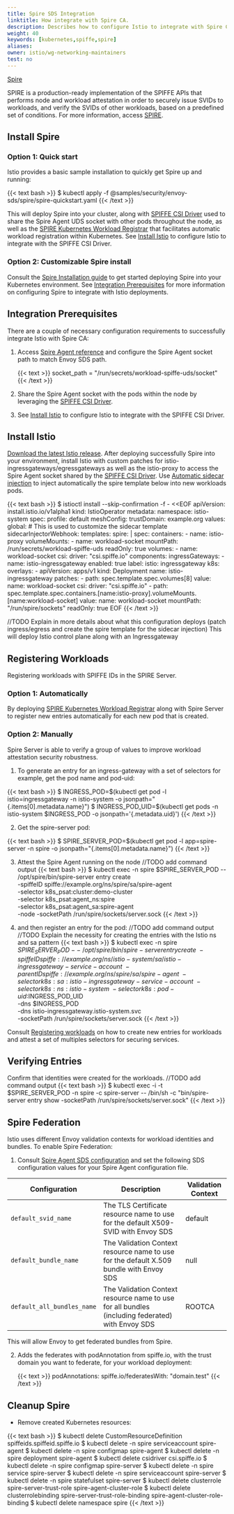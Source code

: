 ```yaml
---
title: Spire SDS Integration
linktitle: How integrate with Spire CA.
description: Describes how to configure Istio to integrate with Spire CA via Secret Discovery Service.
weight: 40
keywords: [kubernetes,spiffe,spire]
aliases:
owner: istio/wg-networking-maintainers
test: no
---
```


[Spire](/docs/ops/integrations/spire/)

SPIRE is a production-ready implementation of the SPIFFE APIs that performs node
and workload attestation in order to securely issue SVIDs to workloads, and verify
the SVIDs of other workloads, based on a predefined set of conditions. For more information,
access [SPIRE](https://spiffe.io/docs/latest/spire-about/spire-concepts/).

## Install Spire

### Option 1: Quick start

Istio provides a basic sample installation to quickly get Spire up and running:

{{< text bash >}}
$ kubectl apply -f @samples/security/envoy-sds/spire/spire-quickstart.yaml
{{< /text >}}

This will deploy Spire into your cluster, along with [SPIFFE CSI Driver](https://github.com/spiffe/spiffe-csi) used to share the Spire Agent UDS socket with other pods throughout
the node, as well as the [SPIRE Kubernetes Workload Registrar](https://github.com/spiffe/spire/tree/main/support/k8s/k8s-workload-registrar) that facilitates automatic
workload registration within Kubernetes. See [Install Istio](#install-istio) to configure Istio to integrate with the SPIFFE CSI Driver.

### Option 2: Customizable Spire install

Consult the [Spire Installation guide](https://spiffe.io/docs/latest/try/getting-started-k8s/) to get started deploying Spire into
your Kubernetes environment. See [Integration Prerequisites](#integration-prerequisites) for more information on configuring Spire to integrate with Istio deployments.

## Integration Prerequisites

There are a couple of necessary configuration requirements to successfully integrate Istio with Spire CA:

1. Access [Spire Agent reference](https://spiffe.io/docs/latest/deploying/spire_agent/#agent-configuration-file) and
   configure the Spire Agent socket path to match Envoy SDS path.

   {{< text >}}
   socket_path = "/run/secrets/workload-spiffe-uds/socket"
   {{< /text >}}

2. Share the Spire Agent socket with the pods within the node by leveraging the
   [SPIFFE CSI Driver](https://github.com/spiffe/spiffe-csi).

3. See [Install Istio](#install-istio) to configure Istio to integrate with the SPIFFE CSI Driver.

## Install Istio

[Download the latest Istio release](https://istio.io/latest/docs/setup/getting-started/#download).
After deploying successfully Spire into your environment, install Istio with custom patches for istio-ingressgateways/egressgateways as well as the istio-proxy
to access the Spire Agent socket shared by the [SPIFFE CSI Driver](https://github.com/spiffe/spiffe-csi). Use
[Automatic sidecar injection](https://istio.io/latest/docs/setup/additional-setup/sidecar-injection/#automatic-sidecar-injection)
to inject automatically the spire template below into new workloads pods.

   {{< text bash >}}
   $ istioctl install --skip-confirmation -f - <<EOF
   apiVersion: install.istio.io/v1alpha1
   kind: IstioOperator
   metadata:
     namespace: istio-system
   spec:
     profile: default
     meshConfig:
       trustDomain: example.org
     values:
       global:
       # This is used to customize the sidecar template
       sidecarInjectorWebhook:
         templates:
           spire: |
             spec:
               containers:
               - name: istio-proxy
                 volumeMounts:
                 - name: workload-socket
                   mountPath: /run/secrets/workload-spiffe-uds
                   readOnly: true
               volumes:
                 - name: workload-socket
                   csi:
                     driver: "csi.spiffe.io"
     components:
       ingressGateways:
         - name: istio-ingressgateway
           enabled: true
           label:
             istio: ingressgateway
           k8s:
             overlays:
               - apiVersion: apps/v1
                 kind: Deployment
                 name: istio-ingressgateway
                 patches:
                   - path: spec.template.spec.volumes[8]
                     value:
                       name: workload-socket
                       csi:
                         driver: "csi.spiffe.io"
                   - path: spec.template.spec.containers.[name:istio-proxy].volumeMounts.[name:workload-socket]
                     value:
                       name: workload-socket
                       mountPath: "/run/spire/sockets"
                       readOnly: true
   EOF
   {{< /text >}}

//TODO Explain in more details about what this configuration deploys (patch ingress/egress and create the spire template for the sidecar injection)
This will deploy Istio control plane along with an Ingressgateway

## Registering Workloads

Registering workloads with SPIFFE IDs in the SPIRE Server.

### Option 1: Automatically

By deploying [SPIRE Kubernetes Workload Registrar](https://github.com/spiffe/spire/tree/main/support/k8s/k8s-workload-registrar)
along with Spire Server to register new entries automatically for each new pod that is created.

### Option 2: Manually

Spire Server is able to verify a group of values to improve workload attestation security
robustness.

1. To generate an entry for an ingress-gateway with a set of selectors for example, get the
   pod name and pod-uid:

{{< text bash >}}
$ INGRESS_POD=$(kubectl get pod -l istio=ingressgateway -n istio-system -o jsonpath="{.items[0].metadata.name}")
$ INGRESS_POD_UID=$(kubectl get pods -n istio-system $INGRESS_POD -o jsonpath='{.metadata.uid}')
{{< /text >}}

2. Get the spire-server pod:

{{< text bash >}}
$ SPIRE_SERVER_POD=$(kubectl get pod -l app=spire-server -n spire -o jsonpath="{.items[0].metadata.name}")
{{< /text >}}

3. Attest the Spire Agent running on the node
   //TODO add command output
   {{< text bash >}}
   $ kubectl exec -n spire $SPIRE_SERVER_POD -- \
   /opt/spire/bin/spire-server entry create \
   -spiffeID spiffe://example.org/ns/spire/sa/spire-agent \
   -selector k8s_psat:cluster:demo-cluster \
   -selector k8s_psat:agent_ns:spire \
   -selector k8s_psat:agent_sa:spire-agent \
   -node -socketPath /run/spire/sockets/server.sock
   {{< /text >}}

4. and then register an entry for the pod:
   //TODO add command output
   //TODO Explain the necessity for creating the entries with the Istio ns and sa pattern
   {{< text bash >}}
   $ kubectl exec -n spire $SPIRE_SERVER_POD -- \
   /opt/spire/bin/spire-server entry create \
   -spiffeID spiffe://example.org/ns/istio-system/sa/istio-ingressgateway-service-account \
   -parentID spiffe://example.org/ns/spire/sa/spire-agent \
   -selector k8s:sa:istio-ingressgateway-service-account \
   -selector k8s:ns:istio-system \
   -selector k8s:pod-uid:$INGRESS_POD_UID \
   -dns $INGRESS_POD \
   -dns istio-ingressgateway.istio-system.svc \
   -socketPath /run/spire/sockets/server.sock
   {{< /text >}}


Consult [Registering workloads](https://spiffe.io/docs/latest/deploying/registering/) on how
to create new entries for workloads and attest a set of multiples selectors for securing services.

## Verifying Entries

Confirm that identities were created for the workloads.
//TODO add command output
{{< text bash >}}
$ kubectl exec -i -t $SPIRE_SERVER_POD -n spire -c spire-server -- /bin/sh -c "bin/spire-server entry show -socketPath /run/spire/sockets/server.sock"
{{< /text >}}

## Spire Federation

Istio uses different Envoy validation contexts for workload identities and bundles.
To enable Spire Federation:

1. Consult [Spire Agent SDS configuration](https://github.com/spiffe/spire/blob/main/doc/spire_agent.md#sds-configuration) and set the following 
SDS configuration values for your Spire Agent configuration file.

| Configuration              | Description                                                                                      | Validation Context |
| -------------------------- | ------------------------------------------------------------------------------------------------ |--------------------|
| `default_svid_name`        | The TLS Certificate resource name to use for the default X509-SVID with Envoy SDS                | default            |
| `default_bundle_name`      | The Validation Context resource name to use for the default X.509 bundle with Envoy SDS          | null               |
| `default_all_bundles_name` | The Validation Context resource name to use for all bundles (including federated) with Envoy SDS | ROOTCA             |

This will allow Envoy to get federated bundles from Spire.

2. Adds the federates with podAnnotation from spiffe.io, with the trust domain you want to federate, for your workload deployment:

   {{< text  >}}
   podAnnotations:
     spiffe.io/federatesWith: "domain.test"
   {{< /text >}}

## Cleanup Spire

* Remove created Kubernetes resources:

{{< text bash >}}
$ kubectl delete CustomResourceDefinition spiffeids.spiffeid.spiffe.io
$ kubectl delete -n spire serviceaccount spire-agent
$ kubectl delete -n spire configmap spire-agent
$ kubectl delete -n spire deployment spire-agent
$ kubectl delete csidriver csi.spiffe.io
$ kubectl delete -n spire configmap spire-server
$ kubectl delete -n spire service spire-server
$ kubectl delete -n spire serviceaccount spire-server
$ kubectl delete -n spire statefulset spire-server
$ kubectl delete clusterrole spire-server-trust-role spire-agent-cluster-role
$ kubectl delete clusterrolebinding spire-server-trust-role-binding spire-agent-cluster-role-binding
$ kubectl delete namespace spire
{{< /text >}}
